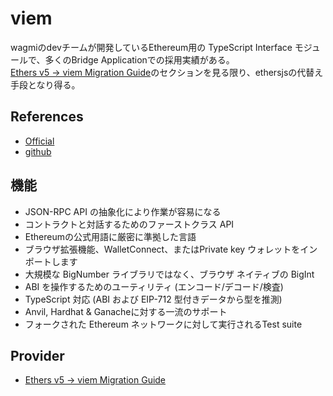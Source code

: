 # viem

wagmiのdevチームが開発しているEthereum用の TypeScript Interface モジュールで、多くのBridge Applicationでの採用実績がある。  
[Ethers v5 → viem Migration Guide](https://viem.sh/docs/ethers-migration.html)のセクションを見る限り、ethersjsの代替え手段となり得る。

## References
- [Official](https://viem.sh/)
- [github](https://github.com/wagmi-dev/viem)

## 機能
- JSON-RPC API の抽象化により作業が容易になる
- コントラクトと対話するためのファーストクラス API
- Ethereumの公式用語に厳密に準拠した言語
- ブラウザ拡張機能、WalletConnect、またはPrivate key ウォレットをインポートします
- 大規模な BigNumber ライブラリではなく、ブラウザ ネイティブの BigInt
- ABI を操作するためのユーティリティ (エンコード/デコード/検査)
- TypeScript 対応 (ABI および EIP-712 型付きデータから型を推測)
- Anvil, Hardhat & Ganacheに対する一流のサポート
- フォークされた Ethereum ネットワークに対して実行されるTest suite

## Provider
- [Ethers v5 → viem Migration Guide](https://viem.sh/docs/ethers-migration.html)
